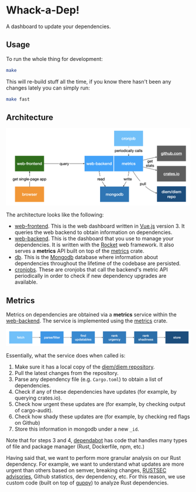 # Whack-a-Dep!

A dashboard to update your dependencies.
## Usage

To run the whole thing for development:

```sh
make
```

This will re-build stuff all the time, if you know there hasn't been any changes lately you can simply run:

```sh
make fast
```

## Architecture

![whackadep architecture](architecture.png)

The architecture looks like the following:

- [web-frontend](web-frontend). This is the web dashboard written in [Vue.js](https://vuejs.org/) version 3. It queries the web backend to obtain information on dependencies.
- [web-backend](web-backend). This is the dashboard that you use to manage your dependencies. It is written with the [Rocket](https://rocket.rs/) web framework. It also serves a **metrics** API built on top of the [metrics](web-backend/metrics) crate.
- [db](). This is the [Mongodb](https://www.mongodb.com/) database where information about dependencies throughout the lifetime of the codebase are persisted.
- [cronjobs](cronjobs). These are cronjobs that call the backend's metric API periodically in order to check if new dependency upgrades are available.

## Metrics

Metrics on dependencies are obtained via a **metrics** service within the [web-backend](web-backend).
The service is implemented using the [metrics](web-backend/metrics) crate.

![metrics](metrics.png)

Essentially, what the service does when called is:

1. Make sure it has a local copy of the [diem/diem repository](https://www.github.com/diem/diem).
2. Pull the latest changes from the repository.
3. Parse any dependency file (e.g. `Cargo.toml`) to obtain a list of dependencies.
4. Check if any of these dependencies have updates (for example, by querying crates.io).
5. Check how urgent these updates are (for example, by checking output of cargo-audit).
6. Check how shady these updates are (for example, by checking red flags on Github)
7. Store this information in mongodb under a new `_id`.

Note that for steps 3 and 4, [dependabot]() has code that handles many types of file and package manager (Rust, Dockerfile, npm, etc.)

Having said that, we want to perform more granular analysis on our Rust dependency.
For example, we want to understand what updates are more urgent than others based on semver, breaking changes, [RUSTSEC advisories](https://rustsec.org/), Github statistics, dev dependency, etc.
For this reason, we use custom code (built on top of [guppy](https://github.com/facebookincubator/cargo-guppy/)) to analyze Rust dependencies.

